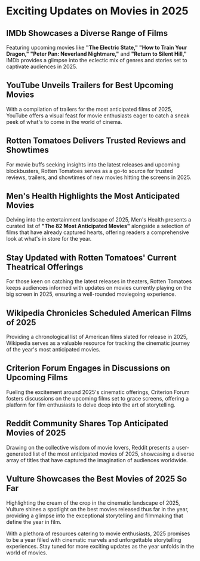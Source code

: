 # Exciting Updates on Movies in 2025

## IMDb Showcases a Diverse Range of Films
Featuring upcoming movies like **"The Electric State," "How to Train Your Dragon," "Peter Pan: Neverland Nightmare,"** and **"Return to Silent Hill,"** IMDb provides a glimpse into the eclectic mix of genres and stories set to captivate audiences in 2025.

## YouTube Unveils Trailers for Best Upcoming Movies
With a compilation of trailers for the most anticipated films of 2025, YouTube offers a visual feast for movie enthusiasts eager to catch a sneak peek of what's to come in the world of cinema.

## Rotten Tomatoes Delivers Trusted Reviews and Showtimes
For movie buffs seeking insights into the latest releases and upcoming blockbusters, Rotten Tomatoes serves as a go-to source for trusted reviews, trailers, and showtimes of new movies hitting the screens in 2025.

## Men's Health Highlights the Most Anticipated Movies
Delving into the entertainment landscape of 2025, Men's Health presents a curated list of **"The 82 Most Anticipated Movies"** alongside a selection of films that have already captured hearts, offering readers a comprehensive look at what's in store for the year.

## Stay Updated with Rotten Tomatoes' Current Theatrical Offerings
For those keen on catching the latest releases in theaters, Rotten Tomatoes keeps audiences informed with updates on movies currently playing on the big screen in 2025, ensuring a well-rounded moviegoing experience.

## Wikipedia Chronicles Scheduled American Films of 2025
Providing a chronological list of American films slated for release in 2025, Wikipedia serves as a valuable resource for tracking the cinematic journey of the year's most anticipated movies.

## Criterion Forum Engages in Discussions on Upcoming Films
Fueling the excitement around 2025's cinematic offerings, Criterion Forum fosters discussions on the upcoming films set to grace screens, offering a platform for film enthusiasts to delve deep into the art of storytelling.

## Reddit Community Shares Top Anticipated Movies of 2025
Drawing on the collective wisdom of movie lovers, Reddit presents a user-generated list of the most anticipated movies of 2025, showcasing a diverse array of titles that have captured the imagination of audiences worldwide.

## Vulture Showcases the Best Movies of 2025 So Far
Highlighting the cream of the crop in the cinematic landscape of 2025, Vulture shines a spotlight on the best movies released thus far in the year, providing a glimpse into the exceptional storytelling and filmmaking that define the year in film.

With a plethora of resources catering to movie enthusiasts, 2025 promises to be a year filled with cinematic marvels and unforgettable storytelling experiences. Stay tuned for more exciting updates as the year unfolds in the world of movies.